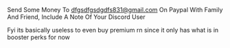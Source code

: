 Send Some Money To dfgsdfgsdgdfs831@gmail.com On Paypal With Family And Friend, Include A Note Of Your Discord User

Fyi its basically useless to even buy premium rn since it only has what is in booster perks for now
